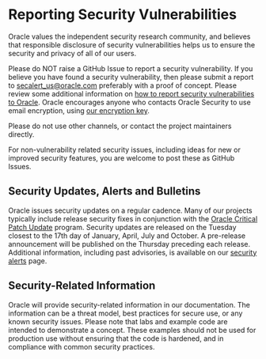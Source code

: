 # Reporting Security Vulnerabilities

Oracle values the independent security research community, and believes that
responsible disclosure of security vulnerabilities helps us to ensure the security
and privacy of all of our users.

Please do NOT raise a GitHub Issue to report a security vulnerability. If you
believe you have found a security vulnerability, then please submit a report to
[secalert_us@oracle.com][1] preferably with a proof of concept. Please review
some additional information on [how to report security vulnerabilities to Oracle][2].
Oracle encourages anyone who contacts Oracle Security to use email encryption, using
[our encryption key][3].

Please do not use other channels, or contact the project maintainers
directly.

For non-vulnerability related security issues, including ideas for new or improved
security features, you are welcome to post these as GitHub Issues.

## Security Updates, Alerts and Bulletins

Oracle issues security updates on a regular cadence. Many of our projects typically include release security fixes in conjunction with the [Oracle Critical Patch Update][3] program. Security updates are released on the
Tuesday closest to the 17th day of January, April, July and October. A pre-release announcement will be published on the Thursday preceding each release. Additional information, including past advisories, is available on our [security alerts][4]
page.

## Security-Related Information

Oracle will provide security-related information in our documentation. The information can be a threat model, best practices for secure use, or any known security issues. Please note
that labs and example code are intended to demonstrate a concept. These examples should not be used for production use without ensuring that the code is hardened, and in compliance with common security practices.

[1]: mailto:secalert_us@oracle.com
[2]: https://www.oracle.com/corporate/security-practices/assurance/vulnerability/reporting.html
[3]: https://www.oracle.com/security-alerts/encryptionkey.html
[4]: https://www.oracle.com/security-alerts/
